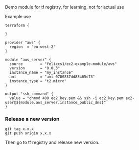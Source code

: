 Demo module for tf registry, for learning, not for actual use

Example use
```
terraform {
  
}

provider "aws" {
  region  = "eu-west-2"
}

module "aws_server" {
  source        = "felixcs1/ec2-example-module/aws"
  version       = "0.0.3"
  instance_name = "my_instance"
  ami           = "ami-0780837dd83465d73"
  instance_type = "t2.micro"
}

output "ssh_command" {
  value = "chmod 400 ec2_key.pem && ssh -i ec2_key.pem ec2-user@${module.aws_server.instance_public_dns}"
}
```

### Release a new version

```
git tag x.x.x
git push origin x.x.x
```

Then go to tf registry and release new version.
